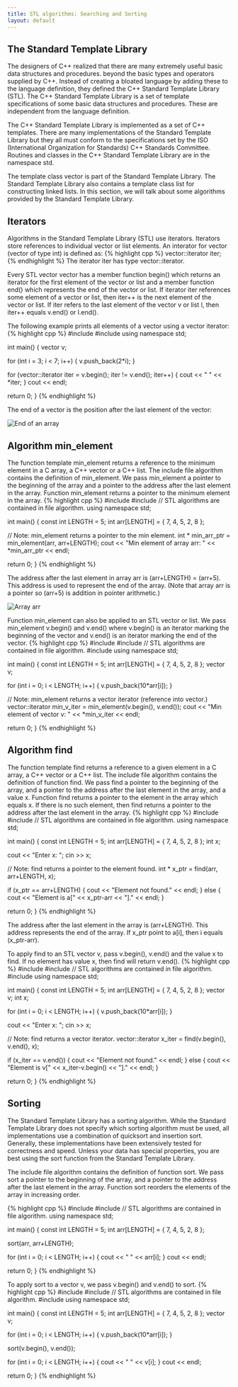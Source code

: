 ```yaml
---
title: STL algorithms: Searching and Sorting
layout: default
---
```


## The Standard Template Library

The designers of C++ realized that there are many extremely useful
basic data structures and procedures.
beyond the basic types and operators supplied by C++.
Instead of creating a bloated language by adding these 
to the language definition,
they defined the C++ Standard Template Library (STL).
The C++ Standard Template Library is a set of template specifications
of some basic data structures and procedures.
These are independent from the language definition.

The C++ Standard Template Library is implemented as a set of C++ templates.
There are many implementations of the Standard Template Library
but they all must conform to the specifications set
by the ISO (International Organization for Standards) C++ Standards Committee.
Routines and classes in the C++ Standard Template Library are
in the namespace std.

The template class vector is part of the Standard Template Library.
The Standard Template Library also contains a template class list
for constructing linked lists.
In this section, we will talk about some algorithms provided 
by the Standard Template Library.

## Iterators

Algorithms in the Standard Template Library (STL) use iterators.
Iterators store references to individual vector or list elements.
An interator for vector<int> (vector of type int) is defined as:
{% highlight cpp %}
  vector<int>::iterator iter;
{% endhighlight %}
The iterator iter has type vector<int>::iterator.

Every STL vector vector has a member function begin() 
which returns an iterator for the first element of the vector or list
and a member function end() which represents the end of the vector or list.
If iterator iter references some element of a vector or list,
then iter++ is the next element of the vector or list.
If iter refers to the last element of the vector v or list l,
then iter++ equals v.end() or l.end().

The following example prints all elements of a vector using a vector iterator:
{% highlight cpp %}
#include <iostream>
#include <vector>
using namespace std;

int main()
{
  vector<int> v;

  for (int i = 3; i < 7; i++) 
    { v.push_back(2*i); }

  for (vector<int>::iterator iter = v.begin();
       iter != v.end(); iter++)
    { cout << " " << *iter; }
  cout << endl;

  return 0;
}
{% endhighlight %}

The end of a vector is the position after the last element of the vector:

![End of an array](/cse2122/images/array-3.png "End of array")

## Algorithm min_element

The function template min_element returns a reference to the minimum element
in a C array, a C++ vector or a C++ list.
The include file algorithm contains the definition of min_element.
We pass min_element a pointer to the beginning of the array 
and a pointer to the address after the last element in the array.
Function min_element returns a pointer to the minimum element in the array.
{% highlight cpp %}
#include <iostream>
#include <algorithm>  // STL algorithms are contained in file algorithm.
using namespace std;

int main()
{
  const int LENGTH = 5;
  int arr[LENGTH] = { 7, 4, 5, 2, 8 };

  // Note: min_element returns a pointer to the min element.
  int * min_arr_ptr = min_element(arr, arr+LENGTH);
  cout << "Min element of array arr: " << *min_arr_ptr << endl;

  return 0;
}
{% endhighlight %}

The address after the last element in array arr is (arr+LENGTH) = (arr+5).
This address is used to represent the end of the array.
(Note that array arr is a pointer so (arr+5) is addition 
in pointer arithmetic.)

![Array arr](/cse2122/images/array-4.png "Array arr")

Function min_element can also be applied to an STL vector or list.
We pass min_element v.begin() and v.end() where v.begin()
is an iterator marking the beginning of the vector and
v.end() is an iterator marking the end of the vector.
{% highlight cpp %}
#include <iostream>
#include <algorithm>  // STL algorithms are contained in file algorithm.
#include <vector>
using namespace std;

int main()
{
  const int LENGTH = 5;
  int arr[LENGTH] = { 7, 4, 5, 2, 8 };
  vector<int> v;

  for (int i = 0; i < LENGTH; i++) 
    { v.push_back(10*arr[i]); }

  // Note: min_element returns a vector iterator (reference into vector.)
  vector<int>::iterator min_v_iter = min_element(v.begin(), v.end());
  cout << "Min element of vector v: " << *min_v_iter << endl;

  return 0;
}
{% endhighlight %}


## Algorithm find

The function template find returns a reference to a given element
in a C array, a C++ vector or a C++ list.
The include file algorithm contains the definition of function find.
We pass find a pointer to the beginning of the array,
and a pointer to the address after the last element in the array,
and a value x.
Function find returns a pointer to the element in the array
which equals x.
If there is no such element,
then find returns a pointer to the address after the last element in the array.
{% highlight cpp %}
#include <iostream>
#include <algorithm>  // STL algorithms are contained in file algorithm.
using namespace std;

int main()
{
  const int LENGTH = 5;
  int arr[LENGTH] = { 7, 4, 5, 2, 8 };
  int x;

  cout << "Enter x: ";
  cin >> x;

  // Note: find returns a pointer to the element found.
  int * x_ptr = find(arr, arr+LENGTH, x);

  if (x_ptr == arr+LENGTH) {
    cout << "Element not found." << endl;
  }
  else {
    cout << "Element is a[" << x_ptr-arr << "]." << endl;
  }

  return 0;
}
{% endhighlight %}

The address after the last element in the array is (arr+LENGTH).
This address represents the end of the array.
If x_ptr point to a[i], then i equals (x_ptr-arr).

To apply find to an STL vector v, pass v.begin(), v.end()
and the value x to find.
If no element has value x, then find will return v.end().
{% highlight cpp %}
#include <iostream>
#include <algorithm>  // STL algorithms are contained in file algorithm.
#include <vector>
using namespace std;

int main()
{
  const int LENGTH = 5;
  int arr[LENGTH] = { 7, 4, 5, 2, 8 };
  vector<int> v;
  int x;

  for (int i = 0; i < LENGTH; i++) 
    { v.push_back(10*arr[i]); }

  cout << "Enter x: ";
  cin >> x;

  // Note: find returns a vector iterator.
  vector<int>::iterator x_iter = find(v.begin(), v.end(), x);

  if (x_iter == v.end()) {
    cout << "Element not found." << endl;
  }
  else {
    cout << "Element is v[" << x_iter-v.begin() << "]." << endl;
  }

  return 0;
}
{% endhighlight %}

## Sorting

The Standard Template Library has a sorting algorithm.
While the Standard Template Library does not specify 
which sorting algorithm must be used,
all implementations use a combination of quicksort and insertion sort.
Generally, these implementations have been extensively tested
for correctness and speed.
Unless your data has special properties,
you are best using the sort function from the Standard Template Library.

The include file algorithm contains the definition of function sort.
We pass sort a pointer to the beginning of the array,
and a pointer to the address after the last element in the array.
Function sort reorders the elements of the array in increasing order.

{% highlight cpp %}
#include <iostream>
#include <algorithm>  // STL algorithms are contained in file algorithm.
using namespace std;

int main()
{
  const int LENGTH = 5;
  int arr[LENGTH] = { 7, 4, 5, 2, 8 };

  sort(arr, arr+LENGTH);

  for (int i = 0; i < LENGTH; i++)
    { cout << " " << arr[i]; }
  cout << endl;

  return 0;
}
{% endhighlight %}

To apply sort to a vector v,
we pass v.begin() and v.end() to sort.
{% highlight cpp %}
#include <iostream>
#include <algorithm>  // STL algorithms are contained in file algorithm.
#include <vector>
using namespace std;

int main()
{
  const int LENGTH = 5;
  int arr[LENGTH] = { 7, 4, 5, 2, 8 };
  vector<int> v;

  for (int i = 0; i < LENGTH; i++) 
    { v.push_back(10*arr[i]); }

  sort(v.begin(), v.end());

  for (int i = 0; i < LENGTH; i++)
    { cout << " " << v[i]; }
  cout << endl;

  return 0;
}
{% endhighlight %}
